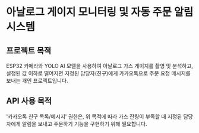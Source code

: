 # 아날로그 게이지 모니터링 및 자동 주문 알림 시스템

## 프로젝트 목적
ESP32 카메라와 YOLO AI 모델을 사용하여 아날로그 가스 게이지를 촬영 및 분석하고, 설정된 값 이하로 떨어지면 지정된 담당자(친구)에게 카카오톡으로 주문 요청 메시지를 보내는 개인 프로젝트입니다.

## API 사용 목적
'카카오톡 친구 목록/메시지' 권한은, 위 목적에 따라 가스 잔량이 부족할 때 지정된 담당자에게 알림을 보내고 주문하기 기능을 구현하기 위해 필요합니다.

